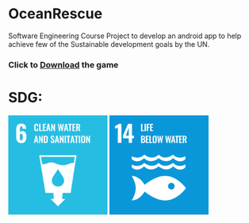 # OceanRescue
Software Engineering Course Project to develop an android app to help achieve few of the Sustainable development goals by the UN.


### Click to [Download](https://github.com/PreethiVarshaM/OceanRescue/blob/master/12_Ocean_Rescue.apk) the game

# SDG: 
<img src="https://github.com/PreethiVarshaM/OceanRescue/blob/master/Documentation/Goal-6/Goal%206/E_WEB_06.png" alt="clean water and sanitation" width="200"/>         <img src="https://github.com/PreethiVarshaM/OceanRescue/blob/master/Documentation/Goal-14/Goal%2014/E_WEB_14.png" alt="life under water" width="200"/>
